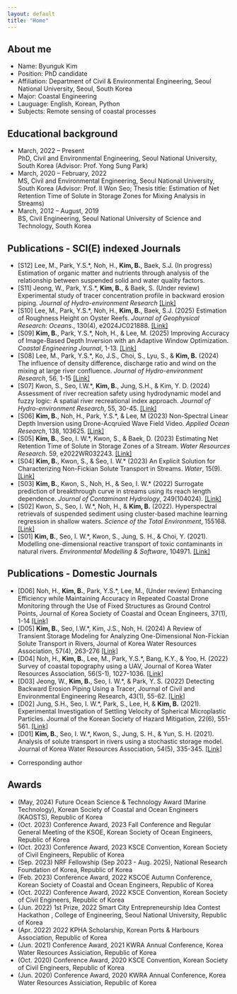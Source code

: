 ```yaml
---
layout: default
title: "Home"
---
```

## About me
- Name: Byunguk Kim
- Position: PhD candidate
- Affiliation: Department of Civil & Environmental Engineering, Seoul National University, Seoul, South Korea
- Major: Coastal Engineering
- Lauguage: English, Korean, Python
- Subjects: Remote sensing of coastal processes

## Educational background
- March, 2022 – Present  
  PhD, Civil and Environmental Engineering, Seoul National University, South Korea (Advisor: Prof. Yong Sung Park)
- March, 2020 – February, 2022  
  MS, Civil and Environmental Engineering, Seoul National University, South Korea (Advisor: Prof. Il Won Seo; Thesis title: Estimation of Net Retention Time of Solute in Storage Zones for Mixing Analysis in Streams)
- March, 2012 – August, 2019  
  BS,  Civil Engineering, Seoul National University of Science and Technology,  South Korea

## Publications - SCI(E) indexed Journals
- [S12] Lee, M., Park, Y.S.*, Noh, H., **Kim, B.**, Baek, S.J. (In progress) Estimation of organic matter and nutrients through analysis of the relationship between suspended solid and water quality factors.
- [S11] Jeong, W., Park, Y.S.*,  **Kim, B.**, & Baek, S. (Under review) Experimental study of tracer concentration profile in backward erosion piping. *Journal of Hydro-environment Research* [[Link]](https://doi.org/10.1016/j.jher.2023.123456)
- [S10] Lee, M., Park, Y.S.*, Noh, H., **Kim, B.**, Baek, S.J. (2025) Estimation of Roughness Height on Oyster Reefs.  *Journal of Geophysical Research: Oceans*., 130(4), e2024JC021888. [[Link]](https://agupubs.onlinelibrary.wiley.com/doi/10.1029/2024JC021888?af=R)
- [S09] **Kim, B.**, Park, Y.S.*, Noh, H., & Lee, M. (2025) Improving Accuracy of Image-Based Depth Inversion with an Adaptive Window Optimization. *Coastal Engineering Journal*, 1-13. [[Link]](https://doi.org/10.1080/21664250.2025.2469957)
- [S08] Lee, M., Park, Y.S.*, Ko, J.S., Choi, S., Lyu, S., &  **Kim, B.** (2024) The influence of density difference, discharge ratio and wind on the mixing at large river confluence. *Journal of Hydro-environment Research*, 56, 1-15 [[Link]](https://doi.org/10.1016/j.jher.2024.06.001)
- [S07] Kwon, S., Seo, I.W.*, **Kim, B.**, Jung, S.H., & Kim, Y. D. (2024) Assessment of river recreation safety using hydrodynamic model and fuzzy logic: A spatial river recreational index approach. *Journal of Hydro-environment Research*, 55, 30-45. [[Link]](https://doi.org/10.1016/j.jher.2024.06.002)
- [S06] **Kim, B.**, Noh, H., Park, Y.S.*, & Lee, M (2023) Non-Spectral Linear Depth Inversion using Drone-Acqruied Wave Field Video. *Applied Ocean Research*, 138, 103625. [[Link]](https://www.sciencedirect.com/science/article/pii/S0141118723001669?dgcid=coauthor)
- [S05] **Kim, B.**, Seo, I. W.*, Kwon, S., & Baek, D. (2023) Estimating Net Retention Time of Solute in Storage Zones of a Stream. *Water Resources Research*. 59, e2022WR032243. [[Link]](https://agupubs.onlinelibrary.wiley.com/doi/abs/10.1029/2022WR032243)
- [S04] **Kim, B.**, Kwon, S., & Seo, I. W.* (2023) An Explicit Solution for Characterizing Non-Fickian Solute Transport in Streams. *Water*, 15(9). [[Link]](https://www.mdpi.com/2073-4441/15/9/1702)
- [S03] **Kim, B.**, Kwon, S., Noh, H., & Seo, I. W.* (2022) Surrogate prediction of breakthrough curve in streams using its reach length dependence. *Journal of Contaminant Hydrology*, 249(104024). [[Link]](https://www.sciencedirect.com/science/article/pii/S0169772222000729)
- [S02] Kwon, S., Seo, I. W.*, Noh, H., & **Kim, B.** (2022). Hyperspectral retrievals of suspended sediment using cluster-based machine learning regression in shallow waters. *Science of the Total Environment*, 155168. [[Link]](https://www.sciencedirect.com/science/article/pii/S0048969722022616)
- [S01] **Kim, B.**, Seo, I. W.*, Kwon, S., Jung, S. H., & Choi, Y. (2021). Modelling one-dimensional reactive transport of toxic contaminants in natural rivers. *Environmental Modelling & Software*, 104971. [[Link]](https://www.sciencedirect.com/science/article/pii/S1364815221000141)


## Publications - Domestic Journals
- [D06] Noh, H., **Kim, B.**, Park, Y.S.*, Lee, M., (Under review)  Enhancing Efficiency while Maintaining Accuracy in Repeated Coastal Drone Monitoring through the Use of Fixed Structures as Ground Control Points, Journal of Korea Society of Coastal and Ocean Engineers, 37(1), 1-14 [[Link]](https://doi.org/10.9765/KSCOE.2025.37.1.1)
- [D05] **Kim, B.**, Seo, I.W.*, Kim, J.S., Noh, H. (2024)  A Review of Transient Storage Modeling for Analyzing One-Dimensional Non-Fickian Solute Transport in Rivers, Journal of Korea Water Resources Association, 57(4), 263-276 [[Link]](https://jkwra.or.kr/articles/article/L2yR/)
- [D04] Noh, H., **Kim, B.**, Lee, M., Park, Y.S.*, Bang, K.Y., & Yoo, H. (2022) Survey of coastal topography using a UAV, Journal of Korea Water Resources Association, 56(S-1), 1027-1036. [[Link]](https://www.kwra.or.kr/publication/p-journal/list2/2023/%ED%95%9C%EA%B5%AD%EC%88%98%EC%9E%90%EC%9B%90%ED%95%99%ED%9A%8C%EB%85%BC%EB%AC%B8%EC%A7%91%20%ED%8A%B9%EC%A7%91%ED%98%B8/Vol.%2056%20No.%20S-1/)
- [D03] Jeong, W., **Kim, B.**, Seo, I. W.*, & Park, Y. S. (2022) Detecting Backward Erosion Piping Using a Tracer, Journal of Civil and Environmental Engineering Research, 43(1), 55-62. [[Link]](http://journal.auric.kr/jksce/ArticleDetail/RD_R/420464)
- [D02] Jung, S.H., Seo, I. W.*, Park, S., Lee, H, & **Kim, B.** (2021). Experimental Investigation of Settling Velocity of Spherical Microplastic Particles. Journal of the Korean Society of Hazard Mitigation, 22(6), 551-561. [[Link]](https://www.j-kosham.or.kr/journal/view.php?doi=10.9798/KOSHAM.2022.22.6.351)
- [D01] **Kim, B.**, Seo, I. W.*, Kwon, S., Jung, S. H., & Yun, S. H. (2021). Analysis of solute transport in rivers using a stochastic storage model. Journal of Korea Water Resources Association, 54(5), 335-345. [[Link]](https://jkwra.or.kr/articles/xml/0KW8/)

* Corresponding author
  
## Awards
- (May, 2024)  Future Ocean Science & Technology Award (Marine Technology), Korean Society of Coastal and Ocean Engineers (KAOSTS), Republic of Korea 
- (Oct. 2023)  Conference Award, 2023 Fall Conference and Regular General Meeting of the KSOE, Korean Society of Ocean Engineers, Republic of Korea 
- (Oct. 2023)  Conference Award, 2023 KSCE Convention, Korean Society of  Civil Engineers, Republic of Korea 
- (Sep. 2023)  NRF Fellowship (Sep 2023 - Aug. 2025), National Research Foundation of Korea, Republic of Korea
- (Feb. 2023)  Conference Award, 2022 KSCOE Autumn Conference, Korean Society of Coastal and Ocean Engineers, Republic of Korea 
- (Oct. 2022)  Conference Award, 2022 KSCE Convention, Korean Society of Civil Engineers, Republic of Korea 
- (Jun. 2022)  1st Prize, 2022 Smart City Entrepreneurship Idea Contest Hackathon , College of Engineering, Seoul National University, Republic of Korea 
- (Apr. 2022)  2022 KPHA Scholarship, Korean Ports & Harbours Association, Republic of Korea 
- (Jun. 2021)  Conference Award, 2021 KWRA Annual Conference, Korea Water Resources Assiciation, Republic of Korea 
- (Oct. 2020)  Conference Award, 2020 KSCE Convention, Korean Society of Civil Engineers, Republic of Korea 
- (Jun. 2020)  Conference Award, 2020 KWRA Annual Conference, Korea Water Resources Assiciation, Republic of Korea 

